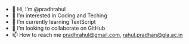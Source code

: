 - 👋 Hi, I’m @pradhrahul
- 👀 I’m interested in Coding and Teching
- 🌱 I’m currently learning TextScript
- 💞️ I’m looking to collaborate on GitHub
- 📫 How to reach me pradhrahul@gmail.com, rahul.pradhan@gla.ac.in

<!---
pradhrahul/pradhrahul is a ✨ special ✨ repository because its `README.md` (this file) appears on your GitHub profile.
You can click the Preview link to take a look at your changes.
--->

